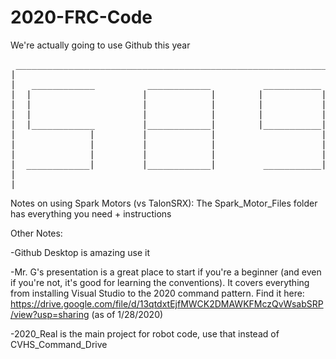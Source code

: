 # 2020-FRC-Code

We're actually going to use Github this year
<pre>
 _____________________________________________________________
|                                                             |
|   ____________          ____________          ___________   |
|  |                     |            |        |           |  |
|  |                     |            |        |           |  |
|  |                     |            |        |           |  |
|  |____________         |____________|        |___________|  |
|              |         |            |                    |  |
|              |         |            |                    |  |
|              |         |            |                    |  |
|  ____________|         |____________|         ___________|  |
|                                                             |
|_____________________________________________________________| -Adarsh && Lukas && Sheela
</pre>

Notes on using Spark Motors (vs TalonSRX): The Spark_Motor_Files folder has everything you need + instructions

Other Notes:

-Github Desktop is amazing use it

-Mr. G's presentation is a great place to start if you're a beginner (and even if you're not, it's good for learning the conventions). It covers everything from installing Visual Studio to the 2020 command pattern. Find it here: https://drive.google.com/file/d/13qtdxtEjfMWCK2DMAWKFMczQvWsabSRP/view?usp=sharing (as of 1/28/2020)

-2020_Real is the main project for robot code, use that instead of CVHS_Command_Drive
